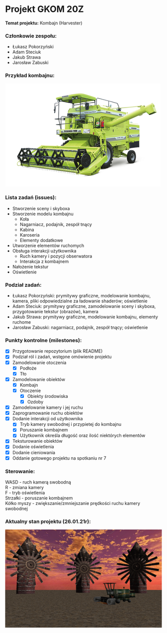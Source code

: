 ﻿# Projekt GKOM 20Z
__Temat projektu:__ Kombajn (Harvester)

### Członkowie zespołu:
- Łukasz Pokorzyński
- Adam Steciuk
- Jakub Strawa
- Jarosław Zabuski

### Przykład kombajnu:
![alt text](Images/kombajn1.png "Kombajn")

### Lista zadań (issues):
* Stworzenie sceny i skyboxa 
* Stworzenie modelu kombajnu
    * Koła
    * Nagarniacz, podajnik, zespół tnący
    * Kabina
    * Karoseria
    * Elementy dodatkowe
* Utworzenie elementów ruchomych
* Obsługa interakcji użytkownika
    * Ruch kamery i pozycji obserwatora
    * Interakcja z kombajnem
* Nałożenie tekstur 
* Oświetlenie

### Podział zadań: 
- Łukasz Pokorzyński: prymitywy graficzne, modelowanie kombajnu, kamera, pliki odpowiedzialne za ładowanie shaderów; oświetlenie
- Adam Steciuk: prymitywy graficzne, zamodelowanie sceny i skyboxa, przygotowanie tekstur (obrazów), kamera
- Jakub Strawa: prymitywy graficzne, modelowanie kombajnu, elementy ruchome
- Jarosław Zabuski: nagarniacz, podajnik, zespół tnący; oświetlenie

### Punkty kontrolne (milestones):
* [X] Przygotowanie repozytorium (plik README)
* [X] Podział ról i zadań, wstępne omówienie projektu
* [X] Zamodelowanie otoczenia
    * [X] Podłoże
    * [X] Tło
* [X] Zamodelowanie obiektów
    * [X] Kombajn
    * [X] Otoczenie
        * [X] Obiekty środowiska
        * [X] Ozdoby
* [X] Zamodelowanie kamery i jej ruchu
* [X] Zaprogramowanie ruchu obiektów
* [X] Dodanie interakcji od użytkownika
    * [X] Tryb kamery swobodnej i przypietej do kombajnu
    * [X] Poruszanie kombajnem
    * [X] Użytkownik określa długość oraz ilość niektórych elementów
* [X] Teksturowanie obiektów
* [X] Dodanie oświetlenia
* [X] Dodanie cieniowania
* [x] Oddanie gotowego projektu na spotkaniu nr 7

### Sterowanie:
WASD - ruch kamerą swobodną  
R - zmiana kamery  
F - tryb oświetlenia  
Strzałki - poruszanie kombajnem  
Kółko myszy - zwiększanie/zmniejszanie prędkości ruchu kamery swobodnej

### Aktualny stan projektu (26.01.21r):
![alt text](Images/projekt3.png "Projekt")
